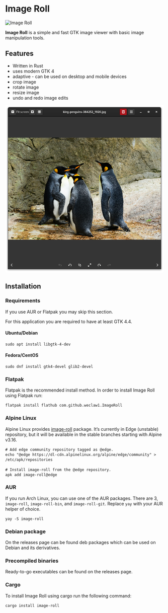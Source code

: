 
# Image Roll
![Image Roll](https://raw.githubusercontent.com/weclaw1/image-roll/main/src/resources/com.github.weclaw1.ImageRoll.svg)

**Image Roll** is a simple and fast GTK image viewer with basic image manipulation tools.

## Features
- Written in Rust
- uses modern GTK 4
- adaptive - can be used on desktop and mobile devices
- crop image
- rotate image
- resize image
- undo and redo image edits

![Screenshot](https://raw.githubusercontent.com/weclaw1/image-roll/main/src/resources/screenshot.png)

## Installation

### Requirements
If you use AUR or Flatpak you may skip this section.

For this application you are required to have at least GTK 4.4.

#### Ubuntu/Debian
```
sudo apt install libgtk-4-dev
```
#### Fedora/CentOS
```
sudo dnf install gtk4-devel glib2-devel
```

### Flatpak
Flatpak is the recommended install method.
In order to install Image Roll using Flatpak run:
```
flatpak install flathub com.github.weclaw1.ImageRoll
```

### Alpine Linux
Alpine Linux provides [image-roll](https://pkgs.alpinelinux.org/packages?name=image-roll) package.
It’s currently in Edge (unstable) repository, but it will be available in the stable branches starting with Alpine v3.16.

```
# Add edge community repository tagged as @edge.
echo "@edge https://dl-cdn.alpinelinux.org/alpine/edge/community" > /etc/apk/repositories

# Install image-roll from the @edge repository.
apk add image-roll@edge
```

### AUR
If you run Arch Linux, you can use one of the AUR packages.
There are 3, `image-roll`, `image-roll-bin`, and `image-roll-git`.
Replace `yay` with your AUR helper of choice.

```
yay -S image-roll
```

### Debian package
On the releases page can be found deb packages which can be used on Debian and its derivatives.

### Precompiled binaries
Ready-to-go executables can be found on the releases page.

### Cargo
To install Image Roll using cargo run the following command:
```
cargo install image-roll
```
